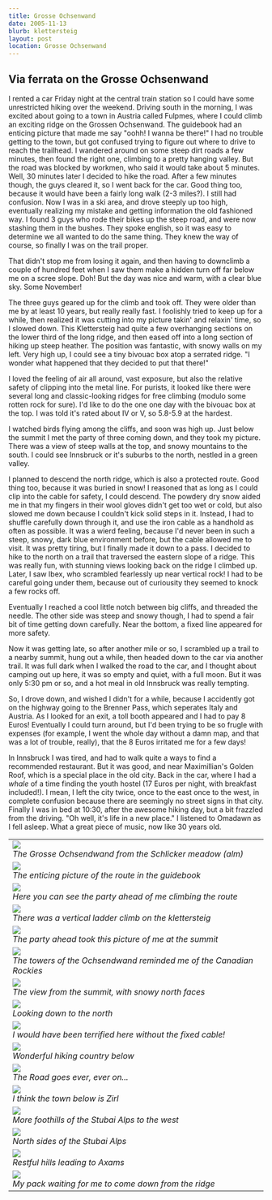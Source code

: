 ```yaml
---
title: Grosse Ochsenwand
date: 2005-11-13
blurb: klettersteig
layout: post
location: Grosse Ochsenwand
---
```


<h2>Via ferrata on the Grosse Ochsenwand</h2>


I rented a car Friday night at the central train station so I could have some unrestricted hiking over the
weekend. Driving south in the morning, I was excited about going to a town in Austria called Fulpmes, where
I could climb an exciting ridge on the Grossen Ochsenwand. The guidebook had an enticing picture that made
me say "oohh! I wanna be there!" I had no trouble getting to the town, but got confused trying to figure out
where to drive to reach the trailhead. I wandered around on some steep dirt roads a few minutes, then
found the right one, climbing to a pretty hanging valley. But the road was blocked by workmen, who said
it would take about 5 minutes. Well, 30 minutes later I decided to hike the road. After a few minutes though,
the guys cleared it, so I went back for the car. Good thing too, because it would have been a fairly
long walk (2-3 miles?). I still had confusion. Now I was in a ski area, and drove steeply up too high,
eventually realizing my mistake and getting information the old fashioned way. I found 3 guys who rode
their bikes up the steep road, and were now stashing them in the bushes. They spoke english, so it was
easy to determine we all wanted to do the same thing. They knew the way of course, so finally I was on
the trail proper.


That didn't stop me from losing it again, and then having to downclimb a couple of hundred feet when I saw
them make a hidden turn off far below me on a scree slope. Doh! But the day was nice and warm, with a clear
blue sky. Some November!


The three guys geared up for the climb and took off. They were older than me by at least 10 years, but really
really fast. I foolishly tried to keep up for a while, then realized it was cutting into my picture takin' and
relaxin' time, so I slowed down. This Klettersteig had quite a few overhanging sections on the lower third
of the long ridge, and then eased off into a long section of hiking up steep heather. The position was
fantastic, with snowy walls on my left. Very high up, I could see a tiny bivouac box atop a serrated ridge.
"I wonder what happened that they decided to put that there!"


I loved the feeling of air all around, vast exposure, but also the relative safety of clipping into the metal
line. For purists, it looked like there were several long and classic-looking ridges for free climbing (modulo
some rotten rock for sure). I'd like to do the one one day with the bivouac box at the top. I was told it's
rated about IV or V, so 5.8-5.9 at the hardest.


I watched birds flying among the cliffs, and soon was high up. Just below the summit I met the party of three
coming down, and they took my picture. There was a view of steep walls at the top, and snowy mountains to the
south. I could see Innsbruck or it's suburbs to the north, nestled in a green valley.


I planned to descend the north ridge, which is also a protected route. Good thing too, because it was buried
in snow! I reasoned that as long as I could clip into the cable for safety, I could descend. The powdery
dry snow aided me in that my fingers in their wool gloves didn't get too wet or cold, but also slowed
me down because I couldn't kick solid steps in it. Instead, I had to shuffle carefully down through it, and
use the iron cable as a handhold as often as possible. It was a wierd feeling, because I'd never been in
such a steep, snowy, dark blue environment before, but the cable allowed me to visit. It was pretty tiring, but
I finally made it down to a pass. I decided to hike to the north on a trail that traversed the eastern slope
of a ridge. This was really fun, with stunning views looking back on the ridge I climbed up. Later, I saw
Ibex, who scrambled fearlessly up near vertical rock! I had to be careful going under them, because out of
curiousity they seemed to knock a few rocks off.


Eventually I reached a cool little notch between big cliffs, and threaded the needle. The other side was steep
and snowy though, I had to spend a fair bit of time getting down carefully. Near the bottom, a fixed line appeared
for more safety.


Now it was getting late, so after another mile or so, I scrambled up a trail to a nearby summit, hung out a while,
then headed down to the car via another trail. It was full dark when I walked the road to the car, and I thought
about camping out up here, it was so empty and quiet, with a full moon. But it was only 5:30 pm or so, and a hot
meal in old Innsbruck was really tempting.


So, I drove down, and wished I didn't for a while, because I accidently got on the highway going to the Brenner
Pass, which seperates Italy and Austria. As I looked for an exit, a toll booth appeared and I had to pay 8
Euros! Eventually I could turn around, but I'd been trying to be so frugle with expenses (for example, I went the
whole day without a damn map, and that was a lot of trouble, really), that the 8 Euros irritated me for a few
days!


In Innsbruck I was tired, and had to walk quite a ways to find a recommended restaurant. But it was good, and near
Maximillian's Golden Roof, which is a special place in the old city. Back in the car, where I had a <i>whale</i>
of a time finding the youth hostel (17 Euros per night, with breakfast included!). I mean, I left the city
twice, once to the east once to the west, in complete confusion because there are seemingly no street signs
in that city. Finally I was in bed at 10:30, after the awesome hiking day, but a bit frazzled from the driving.
"Oh well, it's life in a new place." I listened to Omadawn as I fell asleep. What a great piece of music, now
like 30 years old.




</td>

<td width="30%" valign=top>
<table>
<tr><td>
<a href="images/articles/trips/2005/a_ochsensee.jpg"><img src="images/articles/trips/2005/a_ochsensee.jpg"></a><br>
<i>The Grosse Ochsendwand from the Schlicker meadow (alm)</i>
</td></tr>
<tr><td>
<a href="images/articles/trips/2005/ochenfun.jpg"><img src="images/articles/trips/2005/ochenfun.jpg"></a><br>
<i>The enticing picture of the route in the guidebook</i>
</td></tr>
<tr><td>
<a href="images/articles/trips/2005/culpafolks.jpg"><img src="images/articles/trips/2005/culpafolks.jpg"></a><br>
<i>Here you can see the party ahead of me climbing the route</i>
</td></tr>
<tr><td>
<a href="images/articles/trips/2005/verticallook.jpg"><img src="images/articles/trips/2005/verticallook.jpg"></a><br>
<i>There was a vertical ladder climb on the klettersteig</i>
</td></tr>
<tr><td>
<a href="images/articles/trips/2005/nearsumme.jpg"><img src="images/articles/trips/2005/nearsumme.jpg"></a><br>
<i>The party ahead took this picture of me at the summit</i>
</td></tr>
<tr><td>
<a href="images/articles/trips/2005/coldtower.jpg"><img src="images/articles/trips/2005/coldtower.jpg"></a><br>
<i>The towers of the Ochsendwand reminded me of the Canadian Rockies</i>
</td></tr>
<tr><td>
<a href="images/articles/trips/2005/highcold.jpg"><img src="images/articles/trips/2005/highcold.jpg"></a><br>
<i>The view from the summit, with snowy north faces</i>
</td></tr>
<tr><td>
<a href="images/articles/trips/2005/highochen.jpg"><img src="images/articles/trips/2005/highochen.jpg"></a><br>
<i>Looking down to the north</i>
</td></tr>
<tr><td>
<a href="images/articles/trips/2005/spookysnow.jpg"><img src="images/articles/trips/2005/spookysnow.jpg"></a><br>
<i>I would have been terrified here without the fixed cable!</i>
</td></tr>
<tr><td>
<a href="images/articles/trips/2005/superwalking.jpg"><img src="images/articles/trips/2005/superwalking.jpg"></a><br>
<i>Wonderful hiking country below</i>
</td></tr>
<tr><td>
<a href="images/articles/trips/2005/thewayahead.jpg"><img src="images/articles/trips/2005/thewayahead.jpg"></a><br>
<i>The Road goes ever, ever on...</i>
</td></tr>
<tr><td>
<a href="images/articles/trips/2005/nearinnsbruck.jpg"><img src="images/articles/trips/2005/nearinnsbruck.jpg"></a><br>
<i>I think the town below is Zirl</i>
</td></tr>
<tr><td>
<a href="images/articles/trips/2005/lookwest.jpg"><img src="images/articles/trips/2005/lookwest.jpg"></a><br>
<i>More foothills of the Stubai Alps to the west</i>
</td></tr>
<tr><td>
<a href="images/articles/trips/2005/snowynorths.jpg"><img src="images/articles/trips/2005/snowynorths.jpg"></a><br>
<i>North sides of the Stubai Alps</i>
</td></tr>
<tr><td>
<a href="images/articles/trips/2005/restful.jpg"><img src="images/articles/trips/2005/restful.jpg"></a><br>
<i>Restful hills leading to Axams</i>
</td></tr>
<tr><td>
<a href="images/articles/trips/2005/untilnexttime.jpg"><img src="images/articles/trips/2005/untilnexttime.jpg"></a><br>
<i>My pack waiting for me to come down from the ridge</i>
</td></tr>
</table>
